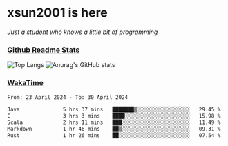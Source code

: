 # xsun2001 is here

*Just a student who knows a little bit of programming*

### [Github Readme Stats](https://github.com/anuraghazra/github-readme-stats)

![Top Langs](https://github-readme-stats.vercel.app/api/top-langs/?username=xsun2001&layout=compact&theme=radical) ![Anurag's GitHub stats](https://github-readme-stats.vercel.app/api?username=xsun2001&show_icons=true&theme=radical)

### [WakaTime](https://wakatime.com)

<!--START_SECTION:waka-->

```txt
From: 23 April 2024 - To: 30 April 2024

Java              5 hrs 37 mins   ███████▒░░░░░░░░░░░░░░░░░   29.45 %
C                 3 hrs 3 mins    ████░░░░░░░░░░░░░░░░░░░░░   15.98 %
Scala             2 hrs 11 mins   ███░░░░░░░░░░░░░░░░░░░░░░   11.49 %
Markdown          1 hr 46 mins    ██▒░░░░░░░░░░░░░░░░░░░░░░   09.31 %
Rust              1 hr 26 mins    ██░░░░░░░░░░░░░░░░░░░░░░░   07.54 %
```

<!--END_SECTION:waka-->
